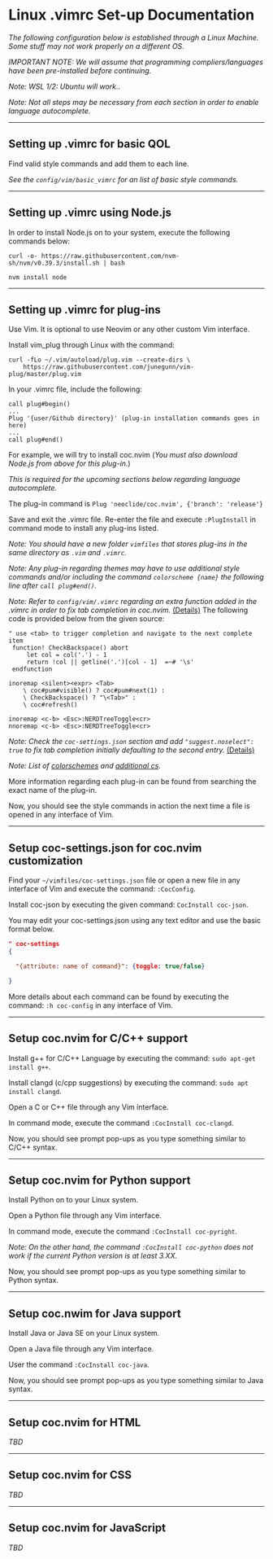 # Linux .vimrc Set-up Documentation

*The following configuration below is established through a Linux Machine. Some stuff may not work properly on a different OS*.

*IMPORTANT NOTE: We will assume that programming compliers/languages have been pre-installed before continuing.*

*Note: WSL 1/2: Ubuntu will work.*.

*Note: Not all steps may be necessary from each section in order to enable language autocomplete.*

***

## Setting up .vimrc for basic QOL

Find valid style commands and add them to each line.

*See the ```config/vim/basic_vimrc``` for an list of basic style commands.*

***

## Setting up .vimrc using Node.js

In order to install Node.js on to your system, execute the following commands below:

```curl -o- https://raw.githubusercontent.com/nvm-sh/nvm/v0.39.3/install.sh | bash```

```nvm install node```

***

## Setting up .vimrc for plug-ins

Use Vim. It is optional to use Neovim or any other custom Vim interface.

Install vim_plug through Linux with the command:

```
curl -fLo ~/.vim/autoload/plug.vim --create-dirs \
    https://raw.githubusercontent.com/junegunn/vim-plug/master/plug.vim
```

In your .vimrc file, include the following: 
```
call plug#begin()
...
Plug '{user/Github directory}' (plug-in installation commands goes in here)
...
call plug#end()
```

For example, we will try to install coc.nvim (*You must also download Node.js from above for this plug-in.*)

*This is required for the upcoming sections below regarding language autocomplete.*

The plug-in command is ```Plug 'neoclide/coc.nvim', {'branch': 'release'}```

Save and exit the .vimrc file. Re-enter the file and execute ```:PlugInstall``` in command mode to install any plug-ins listed.

*Note: You should have a new folder ```vimfiles``` that stores plug-ins in the same directory as ```.vim``` and ```.vimrc```.*

*Note: Any plug-in regarding themes may have to use additional style commands and/or including the command ```colorscheme {name}``` the following line after ```call plug#end()```.*

*Note: Refer to ```config/vim/.vimrc``` regarding an extra function added in the .vimrc in order to fix tab completion in coc.nvim.* [(Details)](https://github.com/neoclide/coc.nvim/wiki/Completion-with-sources#use-tab-or-custom-key-for-trigger-completion) The following code is provided below from the given source:

```
" use <tab> to trigger completion and navigate to the next complete item
 function! CheckBackspace() abort
     let col = col('.') - 1
     return !col || getline('.')[col - 1]  =~# '\s'
 endfunction

inoremap <silent><expr> <Tab>
    \ coc#pum#visible() ? coc#pum#next(1) :
    \ CheckBackspace() ? "\<Tab>" :
    \ coc#refresh()

inoremap <c-b> <Esc>:NERDTreeToggle<cr>
nnoremap <c-b> <Esc>:NERDTreeToggle<cr>
```

*Note: Check the ```coc-settings.json``` section and add ```"suggest.noselect": true``` to fix tab completion initially defaulting to the second entry.* [(Details)](https://github.com/neoclide/coc.nvim/issues/4283)

*Note: List of [colorschemes](https://vimcolorschemes.com/) and [additional cs](https://github.com/rafi/awesome-vim-colorschemes).*

More information regarding each plug-in can be found from searching the exact name of the plug-in.

Now, you should see the style commands in action the next time a file is opened in any interface of Vim.

***

## Setup coc-settings.json for coc.nvim customization

Find your ```~/vimfiles/coc-settings.json``` file or open a new file in any interface of Vim and execute the command: ```:CocConfig```.

Install coc-json by executing the given command: ```CocInstall coc-json```.

You may edit your coc-settings.json using any text editor and use the basic format below.

```json
" coc-settings
{

  "{attribute: name of command}": {toggle: true/false}

}
```

More details about each command can be found by executing the command: ```:h coc-config``` in any interface of Vim.

***

## Setup coc.nvim for C/C++ support

Install g++ for C/C++ Language by executing the command: ```sudo apt-get install g++```.

Install clangd (c/cpp suggestions) by executing the command: ```sudo apt install clangd```.

Open a C or C++ file through any Vim interface.

In command mode, execute the command ```:CocInstall coc-clangd```.

Now, you should see prompt pop-ups as you type something similar to C/C++ syntax.

***

## Setup coc.nvim for Python support

Install Python on to your Linux system.

Open a Python file through any Vim interface.

In command mode, execute the command ```:CocInstall coc-pyright```.

*Note: On the other hand, the command ```:CocInstall coc-python``` does not work if the current Python version is at least 3.XX.*

Now, you should see prompt pop-ups as you type something similar to Python syntax.

***

## Setup coc.nwim for Java support

Install Java or Java SE on your Linux system.

Open a Java file through any Vim interface.

User the command ```:CocInstall coc-java```.

Now, you should see prompt pop-ups as you type something similar to Java syntax.

***

## Setup coc.nvim for HTML

*TBD*

***

## Setup coc.nvim for CSS

*TBD*

***

## Setup coc.nvim for JavaScript

*TBD*
